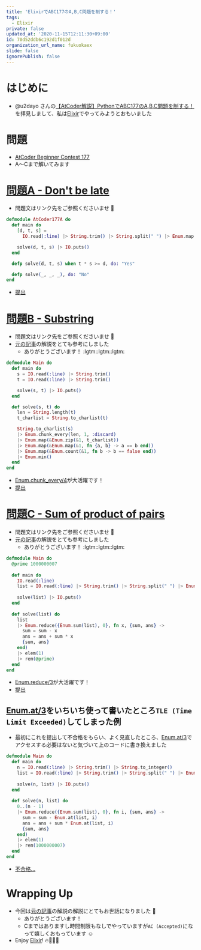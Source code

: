 ```yaml
---
title: 'ElixirでABC177のA,B,C問題を制する！'
tags:
  - Elixir
private: false
updated_at: '2020-11-15T12:11:30+09:00'
id: 70d52ddb6c192d1f012d
organization_url_name: fukuokaex
slide: false
ignorePublish: false
---
```

# はじめに
- @u2dayo さんの[【AtCoder解説】PythonでABC177のA,B,C問題を制する！](https://qiita.com/u2dayo/items/d8f4877aee602a913bec)を拝見しまして、私は[Elixir](https://elixir-lang.org/)でやってみようとおもいました

# 問題
- [AtCoder Beginner Contest 177](https://atcoder.jp/contests/abc177)
- A〜Cまで解いてみます

# [問題A - Don't be late](https://atcoder.jp/contests/abc177/tasks/abc177_a)
- 問題文はリンク先をご参照くださいませ :bow:

```elixir
defmodule AtCoder177A do
  def main do
    [d, t, s] =
      IO.read(:line) |> String.trim() |> String.split(" ") |> Enum.map(&String.to_integer/1)

    solve(d, t, s) |> IO.puts()
  end

  defp solve(d, t, s) when t * s >= d, do: "Yes"

  defp solve(_, _, _), do: "No"
end
```

- [提出](https://atcoder.jp/contests/abc177/submissions/17058901)

# [問題B - Substring](https://atcoder.jp/contests/abc177/tasks/abc177_b)
- 問題文はリンク先をご参照くださいませ :bow:
- [元の記事](https://qiita.com/u2dayo/items/d8f4877aee602a913bec)の解説をとても参考にしました
    - ありがとうございます！ :lgtm::lgtm::lgtm:

```elixir
defmodule Main do
  def main do
    s = IO.read(:line) |> String.trim()
    t = IO.read(:line) |> String.trim()

    solve(s, t) |> IO.puts()
  end

  def solve(s, t) do
    len = String.length(t)
    t_charlist = String.to_charlist(t)

    String.to_charlist(s)
    |> Enum.chunk_every(len, 1, :discard)
    |> Enum.map(&Enum.zip(&1, t_charlist))
    |> Enum.map(&Enum.map(&1, fn {a, b} -> a == b end))
    |> Enum.map(&Enum.count(&1, fn b -> b == false end))
    |> Enum.min()
  end
end
```

- [Enum.chunk_every/4](https://hexdocs.pm/elixir/Enum.html#chunk_every/4)が大活躍です！
- [提出](https://atcoder.jp/contests/abc177/submissions/17059113)


# [問題C - Sum of product of pairs](https://atcoder.jp/contests/abc177/tasks/abc177_c)
- 問題文はリンク先をご参照くださいませ :bow:
- [元の記事](https://qiita.com/u2dayo/items/d8f4877aee602a913bec)の解説をとても参考にしました
    - ありがとうございます！ :lgtm::lgtm::lgtm:

```elixir
defmodule Main do
  @prime 1000000007
 
  def main do
    IO.read(:line)
    list = IO.read(:line) |> String.trim() |> String.split(" ") |> Enum.map(&String.to_integer/1)
 
    solve(list) |> IO.puts()
  end
 
  def solve(list) do
    list
    |> Enum.reduce({Enum.sum(list), 0}, fn x, {sum, ans} ->
      sum = sum - x
      ans = ans + sum * x
      {sum, ans}
    end)
    |> elem(1)
    |> rem(@prime)
  end
end
```

- [Enum.reduce/3](https://hexdocs.pm/elixir/Enum.html#reduce/3)が大活躍です！
- [提出](https://atcoder.jp/contests/abc177/submissions/17059587)

## [Enum.at/3](https://hexdocs.pm/elixir/Enum.html#at/3)をいちいち使って書いたところ`TLE (Time Limit Exceeded)`してしまった例
- 最初にこれを提出して不合格をもらい、よく見直したところ、[Enum.at/3](https://hexdocs.pm/elixir/Enum.html#at/3)でアクセスする必要はないと気づいて上のコードに書き換えました

```elixir
defmodule Main do
  def main do
    n = IO.read(:line) |> String.trim() |> String.to_integer()
    list = IO.read(:line) |> String.trim() |> String.split(" ") |> Enum.map(&String.to_integer/1)
 
    solve(n, list) |> IO.puts()
  end
 
  def solve(n, list) do
    0..(n - 1)
    |> Enum.reduce({Enum.sum(list), 0}, fn i, {sum, ans} ->
      sum = sum - Enum.at(list, i)
      ans = ans + sum * Enum.at(list, i)
      {sum, ans}
    end)
    |> elem(1)
    |> rem(1000000007)
  end
end
```
- [不合格...](https://atcoder.jp/contests/abc177/submissions/17059291)


# Wrapping Up
- 今回は[元の記事](https://qiita.com/u2dayo/items/d8f4877aee602a913bec)の解説の解説にとてもお世話になりました :bow:
    - ありがとうございます！
    - Cまではありますし時間制限もなしでやっていますが`AC (Accepted)`になって嬉しくおもっています :relaxed:
- Enjoy [Elixir](https://elixir-lang.org/)! :fire::rocket::rocket::rocket: 



 

